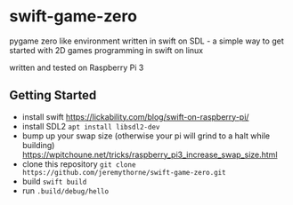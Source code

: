# swift-game-zero
 pygame zero like environment written in swift on SDL - a simple way to get started with 2D games programming in swift on linux

written and tested on Raspberry Pi 3
## Getting Started
* install swift
https://lickability.com/blog/swift-on-raspberry-pi/
* install SDL2 `apt install libsdl2-dev`
* bump up your swap size (otherwise your pi will grind to a halt while building) https://wpitchoune.net/tricks/raspberry_pi3_increase_swap_size.html
* clone this repository `git clone https://github.com/jeremythorne/swift-game-zero.git`
* build `swift build`
* run `.build/debug/hello`
